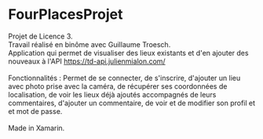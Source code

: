 # FourPlacesProjet
Projet de Licence 3. <br>
Travail réalisé en binôme avec Guillaume Troesch. <br>
Application qui permet de visualiser des lieux existants et d'en ajouter des nouveaux à l'API <a href='https://td-api.julienmialon.com/'>https://td-api.julienmialon.com/<a>
<br><br>
Fonctionnalités : Permet de se connecter, de s'inscrire, d'ajouter un lieu avec photo prise avec la caméra,
de récupérer ses coordonnées de localisation, de voir les lieux déjà ajoutés accompagnés de leurs commentaires, d'ajouter un 
commentaire, de voir et de modifier son profil et et mot de passe.
<br><br>
Made in Xamarin.
